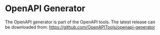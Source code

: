 # OpenAPI Generator

The OpenAPI generator is part of the OpenAPI tools. The latest release can be downloaded from:
https://github.com/OpenAPITools/openapi-generator